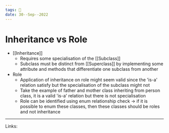 ```yaml
---
tags: 🌱
date: 30--Sep--2022
---
```


# Inheritance vs Role

- [[Inheritance]]
    - Requires some specialisation of the [[Subclass]]
    - Subclass must be distinct from [[Superclass]] by implementing some attribute and methods that differentiate one subclass from another
- Role
    - Application of inheritance on role might seem valid since the 'is-a' relation satisfy but the specialisation of the subclass might not
    - Take the example of father and mother class inheriting from person class, it is a valid 'is-a' relation but there is not specialisation
    - Role can be identified using enum relationship check → if it is possible to enum these classes, then these classes should be roles and not inheritance

---
Links: 